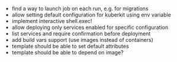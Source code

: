 - find a way to launch job on each run, e.g. for migrations
- allow setting default configuration for kuberkit using env variable
- implement interactive shell.exec!
- allow deploying only services enabled for specific configuration
- list services and require confirmation before deployment
- add build vars support (use images instead of containers)
- template should be able to set default attributes
- template should be able to depend on image?
